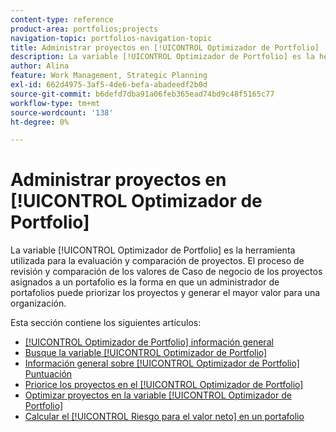 ```yaml
---
content-type: reference
product-area: portfolios;projects
navigation-topic: portfolios-navigation-topic
title: Administrar proyectos en [!UICONTROL Optimizador de Portfolio]
description: La variable [!UICONTROL Optimizador de Portfolio] es la herramienta utilizada para la evaluación y comparación de proyectos. El proceso de revisión y comparación de los valores de Caso de negocio de los proyectos asignados a un portafolio es la forma en que un administrador de portafolios puede priorizar los proyectos y generar el mayor valor para una organización.
author: Alina
feature: Work Management, Strategic Planning
exl-id: 662d4975-3af5-4de6-befa-abadeedf2b0d
source-git-commit: b6defd7dba91a06feb365ead74bd9c48f5165c77
workflow-type: tm+mt
source-wordcount: '138'
ht-degree: 0%

---
```


# Administrar proyectos en [!UICONTROL Optimizador de Portfolio]

La variable [!UICONTROL Optimizador de Portfolio] es la herramienta utilizada para la evaluación y comparación de proyectos. El proceso de revisión y comparación de los valores de Caso de negocio de los proyectos asignados a un portafolio es la forma en que un administrador de portafolios puede priorizar los proyectos y generar el mayor valor para una organización.

Esta sección contiene los siguientes artículos:

* [[!UICONTROL Optimizador de Portfolio] información general](../../../manage-work/portfolios/portfolio-optimizer/portfolio-optimizer-overview.md)
* [Busque la variable [!UICONTROL Optimizador de Portfolio]](../../../manage-work/portfolios/portfolio-optimizer/locate-portfolio-optimizer.md)
* [Información general sobre [!UICONTROL Optimizador de Portfolio] Puntuación](../../../manage-work/portfolios/portfolio-optimizer/portfolio-optimizer-score.md)
* [Priorice los proyectos en el [!UICONTROL Optimizador de Portfolio]](../../../manage-work/portfolios/portfolio-optimizer/prioritize-projects-in-portfolio-optimizer.md)
* [Optimizar proyectos en la variable [!UICONTROL Optimizador de Portfolio]](../../../manage-work/portfolios/portfolio-optimizer/optimize-projects-in-portfolio-optimizer.md)
* [Calcular el [!UICONTROL Riesgo para el valor neto] en un portafolio](../../../manage-work/portfolios/portfolio-optimizer/calculate-risk-to-net-value-in-portfolio.md)
